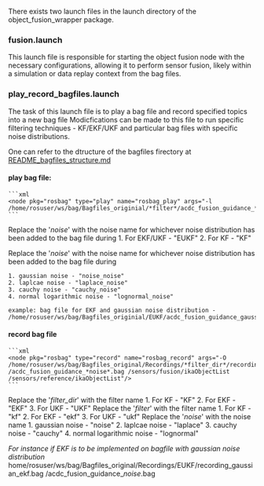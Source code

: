 There exists two launch files in the launch directory of the object_fusion_wrapper package.

### fusion.launch
This launch file is responsible for starting the object fusion node with the necessary configurations, allowing it to perform sensor fusion, likely within a simulation or data replay context from the bag files. 


### play_record_bagfiles.launch
The task of this launch file is to play a bag file and record specified topics into a new bag file
Modicfications can be made to this file to run specific filtering techniques - KF/EKF/UKF and particular bag files with specific noise distributions.

One can refer to the dtructure of the bagfiles firectory at [README_bagfiles_structure.md](https://github.com/mananvora/acdc/blob/main/bag/README_bagfiles_structure.md?plain=1)


#### play bag file: 
    ```xml
    <node pkg="rosbag" type="play" name="rosbag_play" args="-l /home/rosuser/ws/bag/Bagfiles_originial/*filter*/acdc_fusion_guidance_*noise*.bag"/>
    ```
    
Replace the '*noise*' with the noise name for whichever noise distribution has been added to the bag file during 
    1. For EKF/UKF - "EUKF"
    2. For KF - "KF"
    
    
Replace the '*noise*' with the noise name for whichever noise distribution has been added to the bag file during 

    1. gaussian noise - "noise_noise"
    2. laplcae noise - "laplace_noise"
    3. cauchy noise - "cauchy_noise"
    4. normal logarithmic noise - "lognormal_noise"
    
    example: bag file for EKF and gaussian noise distribution - /home/rosuser/ws/bag/Bagfiles_originial/EUKF/acdc_fusion_guidance_gaussian_noise.bag

#### record bag file
    ```xml
    <node pkg="rosbag" type="record" name="rosbag_record" args="-O /home/rosuser/ws/bag/Bagfiles_original/Recordings/*filter_dir*/recording_*noise*_*filter*.bag /acdc_fusion_guidance_*noise*.bag /sensors/fusion/ikaObjectList /sensors/reference/ikaObjectList"/>
    ```

Replace the '*filter_dir*' with the filter name 
    1. For KF - "KF"
    2. For EKF - "EKF"
    3. For UKF - "UKF"
Replace the '*filter*' with the filter name 
    1. For KF - "kf"
    2. For EKF - "ekf"
    3. For UKF - "ukf"
Replace the '*noise*' with the noise name 
    1. gaussian noise - "noise"
    2. laplcae noise - "laplace"
    3. cauchy noise - "cauchy"
    4. normal logarithmic noise - "lognormal"
    
*For instance if EKF is to be implemented on bagfile with gaussian noise distribution*
	home/rosuser/ws/bag/Bagfiles_original/Recordings/EUKF/recording_gaussian_ekf.bag /acdc_fusion_guidance_*noise*.bag
